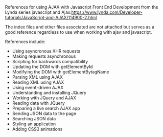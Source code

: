 
References for using AJAX with Javascript Front End Development from the Lynda series javascript and Ajax:https://www.lynda.com/Developer-tutorials/JavaScript-and-AJAX/114900-2.html

The index files and other files associated are not attached but serves as a good reference regardless to use when working with ajav and javascript. 

References include:

- Using asyncronous XHR requests
- Making requests asynchronous
- Scripting for backwards compatibility
- Updating the DOM with getElementById
- Modifying the DOM with getElementBytagName
- Parsing XML using AJAX
- Reading XML using AJAX
- Using event-driven AJAX
- Understanding and installing JQuery
- Working with JQuery and AJAX
- Reading data with JQuery
- Preparing a live search AJAX app
- Sending JSON data to the page
- Searching JSON data
- Styling an application
- Adding CSS3 animations
